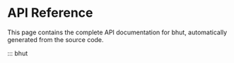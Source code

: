 # API Reference

This page contains the complete API documentation for bhut, automatically generated from the source code.

::: bhut
